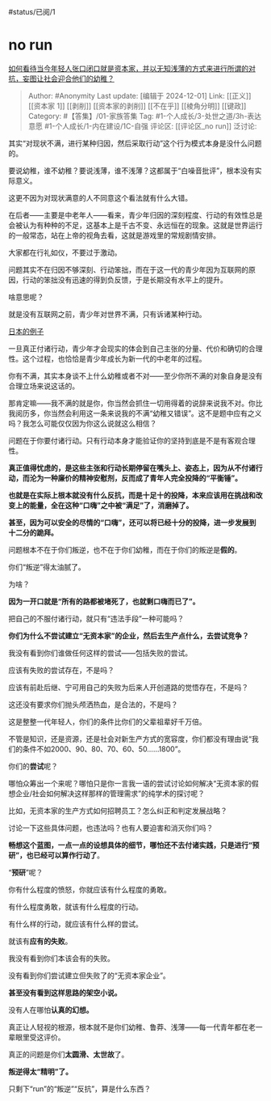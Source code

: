 #status/已阅/1 

# no run
[如何看待当今年轻人张口闭口就是资本家，并以无知浅薄的方式来进行所谓的对抗，妄图让社会迎合他们的幼稚？](https://www.zhihu.com/question/541030715/answer/2555888987)
> Author: #Anonymity
> Last update: [编辑于 2024-12-01]
> Link: [[正义]] [[资本家 1]] [[剥削]] [[资本家的剥削]] [[不在乎]] [[棱角分明]] [[键政]]
> Category: #【答集】/01-家族答集
> Tag:  #1-个人成长/3-处世之道/3h-表达意愿 #1-个人成长/1-内在建设/1C-自强
> 评论区: [[评论区_no run]]
> 泛讨论:

其实“对现状不满，进行某种归因，然后采取行动”这个行为模式本身是没什么问题的。

要说幼稚，谁不幼稚？要说浅薄，谁不浅薄？这都属于“白噪音批评”，根本没有实际意义。

这更不因为对现状满意的人不同意这个看法就有什么大错。

在后者——主要是中老年人——看来，青少年归因的深刻程度、行动的有效性总是会被认为有种种的不足，这基本上是千古不变、永远恒在的现象。这就是世界运行的一般常态，站在上帝的视角去看，这就是游戏里的常规剧情安排。

大家都在行礼如仪，不要过于激动。

问题其实不在归因不够深刻、行动笨拙，而在于这一代的青少年因为互联网的原因，行动的笨拙没有迅速的得到负反馈，于是长期没有水平上的提升。

啥意思呢？

就是没有互联网之前，青少年对世界不满，只有诉诸某种行动。

[日本的例子](https://link.zhihu.com/?target=https%3A//www.gushiciku.cn/dc_tw/109916794)

一旦真正付诸行动，青少年才会现实的体会到自己主张的分量、代价和确切的合理性。这个过程，也恰恰是青少年成长为新一代的中老年的过程。

你有不满，其实本身谈不上什么幼稚或者不对——至少你所不满的对象自身是没有合理立场来说这话的。

那肯定嘛——我不满的就是你，你当然会抓住一切用得着的说辞来说我不对。你比我阅历多，你当然会利用这一条来说我的不满“幼稚又错误”。这不是题中应有之义吗？我怎么可能仅仅因为你这么说就这么相信？

问题在于你要付诸行动。只有行动本身才能验证你的坚持到底是不是有客观合理性。

**真正值得忧虑的，是这些主张和行动长期停留在嘴头上、姿态上，因为从不付诸行动，而沦为一种廉价的精神安慰剂，反而成了青年人完全投降的“平衡锤”。**

**也就是在实际上根本就没有什么反抗，而是十足十的投降，本来应该用在挑战和改变上的能量，全在这种“口嗨”之中被“满足”了，消磨掉了。**

**甚至，因为可以安全的尽情的“口嗨”，还可以将已经十分的投降，进一步发展到十二分的跪拜。**

问题根本不在于你们叛逆，也不在于你们幼稚，而在于你们的叛逆是**假的**。

你们“叛逆”得太油腻了。

为啥？

**因为一开口就是“所有的路都被堵死了，也就剩口嗨而已了”。**

把自己的不服付诸行动，就只有“违法手段”一种可能吗？

**你们为什么不尝试建立“无资本家”的企业，然后去生产点什么，去尝试竞争？**

我没有看到你们谁做任何这样的尝试——包括失败的尝试。

应该有失败的尝试存在，不是吗？

应该有前赴后继、宁可用自己的失败为后来人开创道路的觉悟存在，不是吗？

这还没有要求你们抛头颅洒热血，是合法的，不是吗？

这是整整一代年轻人，你们的条件比你们的父辈祖辈好千万倍。

不管是知识，还是资源，还是社会对新生产方式的宽容度，你们都没有理由说“我们的条件不如2000、90、80、70、60、50……1800”。

你们的**尝试**呢？

哪怕众筹出一个来呢？哪怕只是你一言我一语的尝试讨论如何解决“无资本家的假想企业/社会如何解决这样那样的管理需求”的纯学术的探讨呢？

比如，无资本家的生产方式如何招聘员工？怎么纠正和判定发展战略？

讨论一下这些具体问题，也违法吗？也有人要迫害和消灭你们吗？

**畅想这个蓝图，一点一点的设想具体的细节，哪怕还不去付诸实践，只是进行“预研”，也已经可以算作行动了**。

“**预研**”呢？

你有什么程度的愤怒，你就应该有什么程度的勇敢。

有什么程度勇敢，就该有什么程度的行动。

有什么样的行动，就应该有什么样的尝试。

就该有**应有的失败**。

我没有看到你们本该会有的失败。

没有看到你们尝试建立但失败了的“无资本家企业”。

**甚至没有看到这样思路的架空小说。**

没有人在哪怕**认真的幻想。**

真正让人轻视的根源，根本就不是你们幼稚、鲁莽、浅薄——每一代青年都在老一辈眼里受这评价。

真正的问题是你们**太圆滑、太世故**了。

**叛逆得太“精明”了。**

只剩下“run”的“叛逆”“反抗”，算是什么东西？